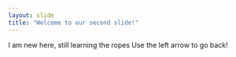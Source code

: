 ```yaml
---
layout: slide
title: "Welcome to our second slide!"
---
```

I am new here, still learning the ropes
Use the left arrow to go back!
